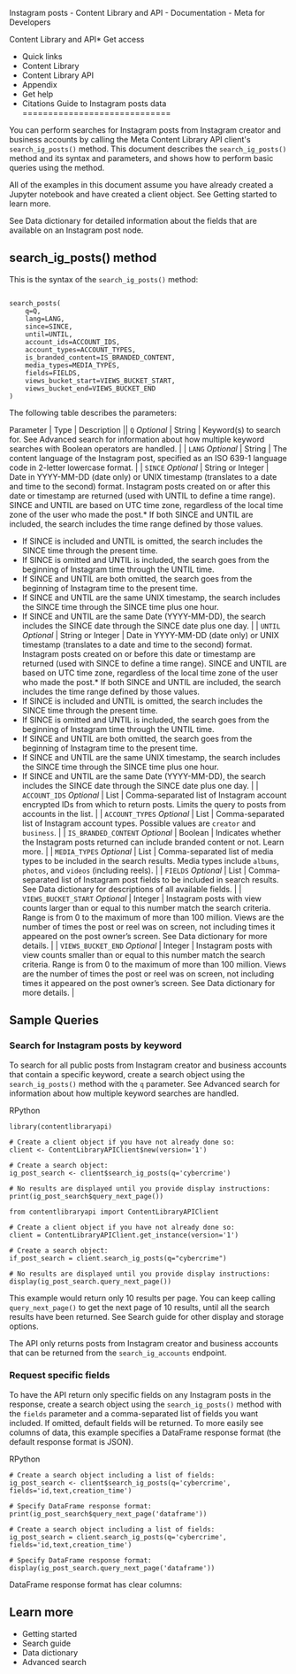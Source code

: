 
Instagram posts - Content Library and API - Documentation - Meta for Developers










Content Library and API* Get access
* Quick links
* Content Library
* Content Library API
* Appendix
* Get help
* Citations
Guide to Instagram posts data
=============================


You can perform searches for Instagram posts from Instagram creator and business accounts by calling the Meta Content Library API client's `search_ig_posts()` method. This document describes the `search_ig_posts()` method and its syntax and parameters, and shows how to perform basic queries using the method.


All of the examples in this document assume you have already created a Jupyter notebook and have created a client object. See Getting started to learn more.


See Data dictionary for detailed information about the fields that are available on an Instagram post node.


search\_ig\_posts() method
--------------------------


This is the syntax of the `search_ig_posts()` method:



```

search_posts(
    q=Q,
    lang=LANG,
    since=SINCE,
    until=UNTIL,      
    account_ids=ACCOUNT_IDS,
    account_types=ACCOUNT_TYPES,
    is_branded_content=IS_BRANDED_CONTENT,
    media_types=MEDIA_TYPES,
    fields=FIELDS,   
    views_bucket_start=VIEWS_BUCKET_START,
    views_bucket_end=VIEWS_BUCKET_END
)
```
The following table describes the parameters:




 
 Parameter
  | 
 Type
  | 
 Description
  || `Q`
*Optional* | String | Keyword(s) to search for. See Advanced search for information about how multiple keyword searches with Boolean operators are handled. |
| `LANG`
*Optional* | String | The content language of the Instagram post, specified as an ISO 639-1 language code in 2-letter lowercase format. |
| `SINCE`
*Optional* | String or Integer | Date in YYYY-MM-DD (date only) or UNIX timestamp (translates to a date and time to the second) format. Instagram posts created on or after this date or timestamp are returned (used with UNTIL to define a time range). SINCE and UNTIL are based on UTC time zone, regardless of the local time zone of the user who made the post.* If both SINCE and UNTIL are included, the search includes the time range defined by those values.
* If SINCE is included and UNTIL is omitted, the search includes the SINCE time through the present time.
* If SINCE is omitted and UNTIL is included, the search goes from the beginning of Instagram time through the UNTIL time.
* If SINCE and UNTIL are both omitted, the search goes from the beginning of Instagram time to the present time.
* If SINCE and UNTIL are the same UNIX timestamp, the search includes the SINCE time through the SINCE time plus one hour.
* If SINCE and UNTIL are the same Date (YYYY-MM-DD), the search includes the SINCE date through the SINCE date plus one day.
 |
| `UNTIL`
*Optional* | String or Integer | Date in YYYY-MM-DD (date only) or UNIX timestamp (translates to a date and time to the second) format. Instagram posts created on or before this date or timestamp are returned (used with SINCE to define a time range). SINCE and UNTIL are based on UTC time zone, regardless of the local time zone of the user who made the post.* If both SINCE and UNTIL are included, the search includes the time range defined by those values.
* If SINCE is included and UNTIL is omitted, the search includes the SINCE time through the present time.
* If SINCE is omitted and UNTIL is included, the search goes from the beginning of Instagram time through the UNTIL time.
* If SINCE and UNTIL are both omitted, the search goes from the beginning of Instagram time to the present time.
* If SINCE and UNTIL are the same UNIX timestamp, the search includes the SINCE time through the SINCE time plus one hour.
* If SINCE and UNTIL are the same Date (YYYY-MM-DD), the search includes the SINCE date through the SINCE date plus one day.
 |
| `ACCOUNT_IDS`
*Optional* | List | Comma-separated list of Instagram account encrypted IDs from which to return posts. Limits the query to posts from accounts in the list. |
| `ACCOUNT_TYPES`
*Optional* | List | Comma-separated list of Instagram account types. Possible values are `creator` and `business`. |
| `IS_BRANDED_CONTENT`
*Optional* | Boolean |  Indicates whether the Instagram posts returned can include branded content or not. Learn more. |
| `MEDIA_TYPES`
*Optional* | List | Comma-separated list of media types to be included in the search results. Media types include `albums`, `photos`, and `videos` (including reels). |
| `FIELDS`
*Optional* | List | Comma-separated list of Instagram post fields to be included in search results. See Data dictionary for descriptions of all available fields. |
| `VIEWS_BUCKET_START`
*Optional* | Integer | Instagram posts with view counts larger than or equal to this number match the search criteria. Range is from 0 to the maximum of more than 100 million.
Views are the number of times the post or reel was on screen, not including times it appeared on the post owner’s screen. See Data dictionary for more details. |
| `VIEWS_BUCKET_END`
*Optional* | Integer | Instagram posts with view counts smaller than or equal to this number match the search criteria. Range is from 0 to the maximum of more than 100 million.
Views are the number of times the post or reel was on screen, not including times it appeared on the post owner’s screen. See Data dictionary for more details. |

Sample Queries
--------------


### Search for Instagram posts by keyword


To search for all public posts from Instagram creator and business accounts that contain a specific keyword, create a search object using the `search_ig_posts()` method with the `q` parameter. See Advanced search for information about how multiple keyword searches are handled.


RPython
```
library(contentlibraryapi)
        
# Create a client object if you have not already done so:
client <- ContentLibraryAPIClient$new(version='1')
        
# Create a search object:        
ig_post_search <- client$search_ig_posts(q='cybercrime')
        
# No results are displayed until you provide display instructions:        
print(ig_post_search$query_next_page())
```

```
from contentlibraryapi import ContentLibraryAPIClient

# Create a client object if you have not already done so:
client = ContentLibraryAPIClient.get_instance(version='1')

# Create a search object:
if_post_search = client.search_ig_posts(q="cybercrime")
        
# No results are displayed until you provide display instructions:
display(ig_post_search.query_next_page())
```
This example would return only 10 results per page. You can keep calling `query_next_page()` to get the next page of 10 results, until all the search results have been returned. See Search guide for other display and storage options.


The API only returns posts from Instagram creator and business accounts that can be returned from the `search_ig_accounts` endpoint.


### Request specific fields


To have the API return only specific fields on any Instagram posts in the response, create a search object using the `search_ig_posts()` method with the `fields` parameter and a comma-separated list of fields you want included. If omitted, default fields will be returned. To more easily see columns of data, this example specifies a DataFrame response format (the default response format is JSON).


RPython
```
# Create a search object including a list of fields:
ig_post_search <- client$search_ig_posts(q='cybercrime', fields='id,text,creation_time')        

# Specify DataFrame response format:       
print(ig_post_search$query_next_page('dataframe'))
```

```
# Create a search object including a list of fields:
ig_post_search = client.search_ig_posts(q='cybercrime', fields='id,text,creation_time')

# Specify DataFrame response format:        
display(ig_post_search.query_next_page('dataframe'))
```
DataFrame response format has clear columns:


Learn more
----------


* Getting started
* Search guide
* Data dictionary
* Advanced search


































 
